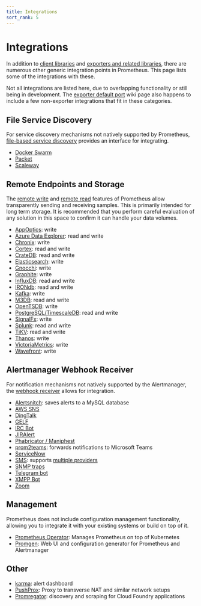```yaml
---
title: Integrations
sort_rank: 5
---
```


# Integrations

In addition to [client libraries](/docs/instrumenting/clientlibs/) and
[exporters and related libraries](/docs/instrumenting/exporters/), there are
numerous other generic integration points in Prometheus. This page lists some
of the integrations with these.


Not all integrations are listed here, due to overlapping functionality or still
being in development. The [exporter default
port](https://github.com/prometheus/prometheus/wiki/Default-port-allocations)
wiki page also happens to include a few non-exporter integrations that fit in
these categories.

## File Service Discovery

For service discovery mechanisms not natively supported by Prometheus,
[file-based service discovery](/docs/operating/configuration/#%3Cfile_sd_config%3E) provides an interface for integrating.

 * [Docker Swarm](https://github.com/ContainerSolutions/prometheus-swarm-discovery)
 * [Packet](https://github.com/packethost/prometheus-packet-sd)
 * [Scaleway](https://github.com/scaleway/prometheus-scw-sd)

## Remote Endpoints and Storage

The [remote write](/docs/operating/configuration/#remote_write) and [remote read](/docs/operating/configuration/#remote_read)
features of Prometheus allow transparently sending and receiving samples. This
is primarily intended for long term storage. It is recommended that you perform
careful evaluation of any solution in this space to confirm it can handle your
data volumes.

  * [AppOptics](https://github.com/solarwinds/prometheus2appoptics): write
  * [Azure Data Explorer](https://github.com/cosh/PrometheusToAdx): read and write
  * [Chronix](https://github.com/ChronixDB/chronix.ingester): write
  * [Cortex](https://github.com/cortexproject/cortex): read and write
  * [CrateDB](https://github.com/crate/crate_adapter): read and write
  * [Elasticsearch](https://github.com/infonova/prometheusbeat): write
  * [Gnocchi](https://gnocchi.xyz/prometheus.html): write
  * [Graphite](https://github.com/prometheus/prometheus/tree/master/documentation/examples/remote_storage/remote_storage_adapter): write
  * [InfluxDB](https://docs.influxdata.com/influxdb/latest/supported_protocols/prometheus): read and write
  * [IRONdb](https://github.com/circonus-labs/irondb-prometheus-adapter): read and write
  * [Kafka](https://github.com/Telefonica/prometheus-kafka-adapter): write
  * [M3DB](https://m3db.github.io/m3/integrations/prometheus): read and write
  * [OpenTSDB](https://github.com/prometheus/prometheus/tree/master/documentation/examples/remote_storage/remote_storage_adapter): write
  * [PostgreSQL/TimescaleDB](https://github.com/timescale/prometheus-postgresql-adapter): read and write
  * [SignalFx](https://github.com/signalfx/metricproxy#prometheus): write
  * [Splunk](https://github.com/kebe7jun/ropee): read and write
  * [TiKV](https://github.com/bragfoo/TiPrometheus): read and write
  * [Thanos](https://github.com/thanos-io/thanos): write
  * [VictoriaMetrics](https://github.com/VictoriaMetrics/VictoriaMetrics): write
  * [Wavefront](https://github.com/wavefrontHQ/prometheus-storage-adapter): write

## Alertmanager Webhook Receiver

For notification mechanisms not natively supported by the Alertmanager, the
[webhook receiver](/docs/alerting/configuration/#webhook_config) allows for integration.

  * [Alertsnitch](https://gitlab.com/yakshaving.art/alertsnitch): saves alerts to a MySQL database
  * [AWS SNS](https://github.com/DataReply/alertmanager-sns-forwarder)
  * [DingTalk](https://github.com/timonwong/prometheus-webhook-dingtalk)
  * [GELF](https://github.com/b-com-software-basis/alertmanager2gelf)
  * [IRC Bot](https://github.com/multimfi/bot)
  * [JIRAlert](https://github.com/free/jiralert)
  * [Phabricator / Maniphest](https://github.com/knyar/phalerts)
  * [prom2teams](https://github.com/idealista/prom2teams): forwards notifications to Microsoft Teams
  * [ServiceNow](https://github.com/FXinnovation/alertmanager-webhook-servicenow)
  * [SMS](https://github.com/messagebird/sachet): supports [multiple providers](https://github.com/messagebird/sachet/blob/master/examples/config.yaml)
  * [SNMP traps](https://github.com/maxwo/snmp_notifier)
  * [Telegram bot](https://github.com/inCaller/prometheus_bot)
  * [XMPP Bot](https://github.com/jelmer/prometheus-xmpp-alerts)
  * [Zoom](https://github.com/Code2Life/nodess-apps/tree/master/src/zoom-alert-2.0)

## Management

Prometheus does not include configuration management functionality, allowing
you to integrate it with your existing systems or build on top of it.

  * [Prometheus Operator](https://github.com/coreos/prometheus-operator): Manages Prometheus on top of Kubernetes
  * [Promgen](https://github.com/line/promgen): Web UI and configuration generator for Prometheus and Alertmanager

## Other

  * [karma](https://github.com/prymitive/karma): alert dashboard
  * [PushProx](https://github.com/RobustPerception/PushProx): Proxy to transverse NAT and similar network setups
  * [Promregator](https://github.com/promregator/promregator): discovery and scraping for Cloud Foundry applications
